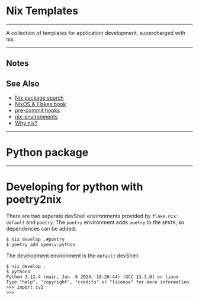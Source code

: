 # Nix Templates

---

A collection of templates for application development, supercharged with nix.

---

## Notes

## See Also

- [Nix package search](https://search.nixos.org/packages)
- [NixOS & Flakes book](https://nixos-and-flakes.thiscute.world/nixos-with-flakes/introduction-to-flakes)
- [pre-commit hooks](https://github.com/cachix/git-hooks.nix)
- [nix-environments](https://github.com/nix-community/nix-environments/tree/master)
- [Why nix?](https://fzakaria.com/2024/07/05/learn-nix-the-fun-way.html)

---

# Python package

---

# Developing for python with poetry2nix

There are two seperate devShell environments provided by `flake.nix`: `default`
and `poetry`. The `poetry` environment adds `poetry` to the `$PATH`, so
dependences can be added:

```
$ nix develop .#poetry
$ poetry add opencv-python
```

The development environment is the `default` devShell:

```
$ nix develop .
$ python3
Python 3.12.4 (main, Jun  6 2024, 18:26:44) [GCC 13.3.0] on linux
Type "help", "copyright", "credits" or "license" for more information.
>>> import cv2
>>>
```
